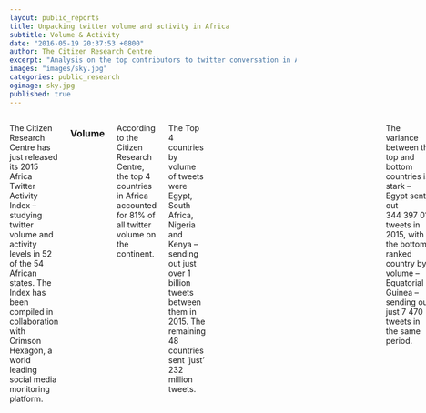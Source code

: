 ```yaml
---
layout: public_reports
title: Unpacking twitter volume and activity in Africa
subtitle: Volume & Activity 
date: "2016-05-19 20:37:53 +0800"
author: The Citizen Research Centre
excerpt: "Analysis on the top contributors to twitter conversation in Africa"
images: "images/sky.jpg"
categories: public_research
ogimage: sky.jpg
published: true
---
```

<div class="row">
	<div class='medium-2 large-2 columns'>
		<div class='spacing'></div>
	</div>
<div class='medium-8 large-8 columns'>
<p>The Citizen Research Centre has just released its 2015 Africa Twitter Activity Index – studying twitter volume and activity levels in 52 of the 54 African states. The Index has been compiled in collaboration with Crimson Hexagon, a world leading social media monitoring platform.</p>

<h3>Volume</h3>

<p>According to the Citizen Research Centre, the top 4 countries in Africa accounted for 81% of all twitter volume on the continent.</p> 

<p>The Top 4 countries by volume of tweets were Egypt, South Africa, Nigeria and Kenya – sending out just over 1 billion tweets between them in 2015. The remaining 48 countries sent ‘just’ 232 million tweets.</p>

<div id="voltweets" style="min-width: 275px; height: 400px; margin: 0 auto"></div>

<p>The variance between the top and bottom countries is stark – Egypt sent out 344 397 013 tweets in 2015, with the bottom ranked country by volume – Equatorial Guinea – sending out just 7 470 tweets in the same period.</p>

<p>Even in the Top 5 countries by volume the fall off is dramatic.  The fourth highest country by volume – Kenya – sent 173 785 414 tweets in 2015.  The fifth highest country by volume – Ghana – sent less than a 5th of that number - 34 719 648.</p>  

<div id="voltweetstop" style="min-width: 275px; height: 400px; margin: 0 auto"></div>

<h3>Language</h3>

<p>Of all tweets sent out by Africans in 2015, 58% were in English, 29% in Arabic, only 3.5 % in French and less than 1 percent in Portuguese. Crimson Hexagon does not ‘read’ any indigenous African languages, but we can assume that they comprise most of the 9% of tweets that could be characterised as ‘other’. These languages have grown in use from 2% of the conversation in 2011 to 9% in 2015.</p>

<div id="language" style="min-width: 275px; height: 400px; margin: 0 auto"></div>

<p>In terms of volume, North African countries are prominent in the top 15 – with all of Egypt (1st), Algeria (6th), Morocco (7th), Libya (8th) and Tunisia (11th) represented in the top 15 countries by volume.</p>

<div id="voltweetstopnorth" style="min-width: 275px; height: 400px; margin: 0 auto"></div>

<h3>Activity</h3>

<p>Activity levels are different to volume levels in that they look at the number of tweets sent per member of the population. Here South Africa emerged as the most active African country on twitter, with South Africans sending 4.7 tweets per member of the population in 2015. Egypt ranked second with 3.9 and Kenya third with 3.7 tweets per citizen.</p>

<p>Botswana, the Seychelles, Namibia and Mauritius all performed well on an activity level.  They ranked 4th, 5th, 7th and 8th respectively. All have populations under three million with relatively concentrated urban populations. All also have well developed tourist economies, which also helps explain their high levels of activity relative to their populations. Crimson Hexagon identifies where tweets come from, so any tweets sent by tourists while in these countries would register as tweets sent from that country.</p>

<div id="top10activity" style="min-width: 275px; height: 400px; margin: 0 auto"></div>

<p>The difference between viewing twitter by activity rather than volume is best illustrated by Nigeria – which ranks 3rd on volume, but given its huge population of 183 million ranks 9th on activity.</p>

<p>All of these numbers pale in comparison when compared to European figures.  The Citizen Research Centre will release its European Index shortly. But a sneak preview shows that the highest volume European country is the United Kingdom, which sent in excess of 5.5 billion tweets in 2015. This is a rate of 87 tweets per member of the population in 2015. This makes citizens in the UK almost 20 times as active as the most active African country (South Africa).</p>

<p>The Citizen Research Centre is an organisation dedicated to investigating our societies and providing accurate, meaningful data that can be used to effect change – through knowledge, understanding of ourselves and ‘the other’ and through policy.</p>

<p>We run primary face-to-face research - both quantitative and qualitative - in 54 countries in Africa and the Middle East.</p>

<p>We run analytical research on social media globally through our partnership with Crimson Hexagon, arguably the best social media analysis platform in the world.
</p>

<p>Go to the <a href="{{site.url}}/africa-twitter-index.html">Twitter Activity Index page</a> to view the data by country.</p>
</div>
<div class='medium-2 large-2 columns'>
	<div class='spacing'></div>
	</div>
</div>


<script>
$(function () {
    $('#voltweets').highcharts({
        chart: {
            type: 'column'
        },
        title: {
            text: 'Volume of Tweets - Top 4 Countries vs Rest of Africa'
        },
        xAxis: {
            categories: [
                'Countries'
            ],
            crosshair: true
        },
        yAxis: {
            min: 0,
            title: {
                text: 'Volume of Tweets'
            }
        },
        tooltip: {
            valueSuffix: ''
        },
        plotOptions: {
            column: {
                pointPadding: 0.2,
                borderWidth: 0
            }
        },
        series: [{
            name: 'Egypt',
            data: [334497013],
            color: '#F9A61C'

        }, {
            name: 'South Africa',
            data: [250593472],
            color: '#333333'

        }, {
            name: 'Nigeria',
            data: [242840161],
            color: '#26B8EB'

        },
        {
            name: 'Kenya',
            data: [173785414],
            color: '#868686'

        },
        {
            name: 'Rest of Africa (48 Countries)',
            color: '#33ff71',
            data: [232224419]

        }]
    });
});
</script>
<script>
$(function () {
    $('#voltweetstop').highcharts({
        chart: {
            type: 'column'
        },
        title: {
            text: 'Volume of Tweets - Top 5 Countries'
        },
        xAxis: {
            categories: [
                'Countries'
            ],
            crosshair: true
        },
        yAxis: {
            min: 0,
            title: {
                text: 'Volume of Tweets'
            }
        },
        tooltip: {
            valueSuffix: ''
        },
        plotOptions: {
            column: {
                pointPadding: 0.2,
                borderWidth: 0
            }
        },
        series: [{
            name: 'Egypt',
            data: [334497013],
            color: '#F9A61C'

        }, {
            name: 'South Africa',
            data: [250593472],
            color: '#333333'

        }, {
            name: 'Nigeria',
            data: [242840161],
            color: '#26B8EB'

        },
        {
            name: 'Kenya',
            data: [173785414],
            color: '#868686'

        },
        {
            name: 'Ghana',
            color: '#33ff71',
            data: [34719648]

        }]
    });
});
</script>
<script>
  $(function () {
    $('#language').highcharts({
        chart: {
            plotBackgroundColor: null,
            plotBorderWidth: null,
            plotShadow: false,
            type: 'pie'
        },
        title: {
            text: 'Breakdown of Language - Africa Twitter (2015)'
        },
        tooltip: {
            pointFormat: '{series.name}: <b>{point.percentage:.2f}%</b>'
        },
        plotOptions: {
            pie: {
                allowPointSelect: true,
                cursor: 'pointer',
                dataLabels: {
                    enabled: true,
                    format: '<b>{point.name}</b>: {point.percentage:.1f} %',
                    style: {
                        color: (Highcharts.theme && Highcharts.theme.contrastTextColor) || 'black'
                    }
                }
            }
        },
        series: [{
            name: 'Languages',
            colorByPoint: true,
            data: [{
                color: '#F9A61C',
                name: 'English',
                y: 58
            }, {
                color: '#333333',
                name: 'Arabic',
                y: 29,
                sliced: true,
                selected: true
            }, {
                color: '#26B8EB',
                name: 'French',
                y: 3.5
            }, {
                color: '#868686',
                name: 'Portuguese',
                y: 0.6
            }, {
                color: '#33ff71',
                name: 'Indigenous or other languages',
                y: 8.96
            }]
        }]
    });
});
  </script>
  <script>
$(function () {
    $('#voltweetstopnorth').highcharts({
        chart: {
            type: 'column'
        },
        title: {
            text: 'Volume of Tweets - Top 5 North African Countries'
        },
        xAxis: {
            categories: [
                'Countries'
            ],
            crosshair: true
        },
        yAxis: {
            min: 0,
            title: {
                text: 'Volume of Tweets'
            }
        },
        tooltip: {
            valueSuffix: ''
        },
        plotOptions: {
            column: {
                pointPadding: 0.2,
                borderWidth: 0
            }
        },
        series: [{
            name: 'Egypt',
            data: [334497013],
            color: '#F9A61C'

        }, {
            name: 'Algeria',
            data: [25532709],
            color: '#333333'

        }, {
            name: 'Morocco',
            data: [22610106],
            color: '#26B8EB'

        },
        {
            name: 'Libya',
            data: [18566310],
            color: '#868686'

        },
        {
            name: 'Tunisia',
            color: '#33ff71',
            data: [11137350]

        }]
    });
});
</script>
 <script>
$(function () {
    $('#top10activity').highcharts({
        chart: {
            type: 'column'
        },
        title: {
            text: 'Twitter Activity per Person per Annum - Top 10 Africa Activity Index'
        },
        xAxis: {
            categories: [
                'Countries'
            ],
            crosshair: true
        },
        yAxis: {
            min: 0,
            title: {
                text: 'Tweets per Person per Annum'
            }
        },
        tooltip: {
            valueSuffix: ''
        },
        plotOptions: {
            column: {
                pointPadding: 0.2,
                borderWidth: 0
            }
        },
        series: [{
            name: 'South Africa',
            data: [4.685],
            color: '#F9A61C'

        }, {
            name: 'Egypt',
            data: [3.95],
            color: '#333333'

        }, {
            name: 'Kenya',
            data: [3.717],
            color: '#26B8EB'

        },
        {
            name: 'Botswana',
            data: [3.714],
            color: '#868686'

        },
        {
            name: 'Seychelles',
            color: '#33ff71',
            data: [3.173]

        },
        {
            name: 'Libya',
            data: [2.939]

        }, {
            name: 'Namibia',
            data: [2.091]

        }, {
            name: 'Mauritius',
            data: [1.597]

        },
        {
            name: 'Nigeria',
            data: [1.323]

        },
        {
            name: 'Ghana',
            data: [1.287]

        }]
    });
});
</script>